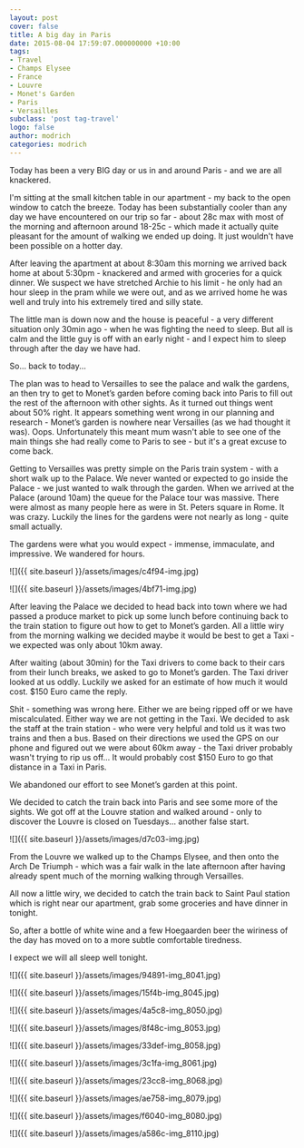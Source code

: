 ```yaml
---
layout: post
cover: false
title: A big day in Paris
date: 2015-08-04 17:59:07.000000000 +10:00
tags: 
- Travel
- Champs Elysee
- France
- Louvre
- Monet's Garden
- Paris
- Versailles
subclass: 'post tag-travel'
logo: false
author: modrich
categories: modrich
---
```

Today has been a very BIG day or us in and around Paris - and we are all knackered.

I'm sitting at the small kitchen table in our apartment - my back to the open window to catch the breeze. Today has been substantially cooler than any day we have encountered on our trip so far - about 28c max with most of the morning and afternoon around 18-25c - which made it actually quite pleasant for the amount of walking we ended up doing. It just wouldn't have been possible on a hotter day.

After leaving the apartment at about 8:30am this morning we arrived back home at about 5:30pm - knackered and armed with groceries for a quick dinner. We suspect we have stretched Archie to his limit - he only had an hour sleep in the pram while we were out, and as we arrived home he was well and truly into his extremely tired and silly state.

The little man is down now and the house is peaceful - a very different situation only 30min ago - when he was fighting the need to sleep. But all is calm and the little guy is off with an early night - and I expect him to sleep through after the day we have had.

So... back to today...

The plan was to head to Versailles to see the palace and walk the gardens, an then try to get to Monet’s garden before coming back into Paris to fill out the rest of the afternoon with other sights. As it turned out things went about 50% right. It appears something went wrong in our planning and research - Monet’s garden is nowhere near Versailles (as we had thought it was). Oops. Unfortunately this meant mum wasn't able to see one of the main things she had really come to Paris to see - but it's a great excuse to come back.

Getting to Versailles was pretty simple on the Paris train system - with a short walk up to the Palace. We never wanted or expected to go inside the Palace - we just wanted to walk through the garden. When we arrived at the Palace (around 10am) the queue for the Palace tour was massive. There were almost as many people here as were in St. Peters square in Rome. It was crazy. Luckily the lines for the gardens were not nearly as long - quite small actually.

The gardens were what you would expect - immense, immaculate, and impressive. We wandered for hours.

![]({{ site.baseurl }}/assets/images/c4f94-img.jpg)

![]({{ site.baseurl }}/assets/images/4bf71-img.jpg)

After leaving the Palace we decided to head back into town where we had passed a produce market to pick up some lunch before continuing back to the train station to figure out how to get to Monet’s garden. All a little wiry from the morning walking we decided maybe it would be best to get a Taxi - we expected was only about 10km away.

After waiting (about 30min) for the Taxi drivers to come back to their cars from their lunch breaks, we asked to go to Monet’s garden. The Taxi driver looked at us oddly. Luckily we asked for an estimate of how much it would cost. $150 Euro came the reply.

Shit - something was wrong here. Either we are being ripped off or we have miscalculated. Either way we are not getting in the Taxi. We decided to ask the staff at the train station - who were very helpful and told us it was two trains and then a bus. Based on their directions we used the GPS on our phone and figured out we were about 60km away - the Taxi driver probably wasn't trying to rip us off... It would probably cost $150 Euro to go that distance in a Taxi in Paris.

We abandoned our effort to see Monet’s garden at this point.

We decided to catch the train back into Paris and see some more of the sights. We got off at the Louvre station and walked around - only to discover the Louvre is closed on Tuesdays... another false start.

![]({{ site.baseurl }}/assets/images/d7c03-img.jpg)

From the Louvre we walked up to the Champs Elysee, and then onto the Arch De Triumph - which was a fair walk in the late afternoon after having already spent much of the morning walking through Versailles.

All now a little wiry, we decided to catch the train back to Saint Paul station which is right near our apartment, grab some groceries and have dinner in tonight.

So, after a bottle of white wine and a few Hoegaarden beer the wiriness of the day has moved on to a more subtle comfortable tiredness.

I expect we will all sleep well tonight.

![]({{ site.baseurl }}/assets/images/94891-img_8041.jpg)

![]({{ site.baseurl }}/assets/images/15f4b-img_8045.jpg)

![]({{ site.baseurl }}/assets/images/4a5c8-img_8050.jpg)

![]({{ site.baseurl }}/assets/images/8f48c-img_8053.jpg)

![]({{ site.baseurl }}/assets/images/33def-img_8058.jpg)

![]({{ site.baseurl }}/assets/images/3c1fa-img_8061.jpg)

![]({{ site.baseurl }}/assets/images/23cc8-img_8068.jpg)

![]({{ site.baseurl }}/assets/images/ae758-img_8079.jpg)

![]({{ site.baseurl }}/assets/images/f6040-img_8080.jpg)

![]({{ site.baseurl }}/assets/images/a586c-img_8110.jpg)

